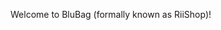 Welcome to BluBag (formally known as RiiShop)!

<!---
RiiViveShop/RiiViveShop is a ✨ special ✨ repository because its `README.md` (this file) appears on your GitHub profile.
You can click the Preview link to take a look at your changes.
--->
